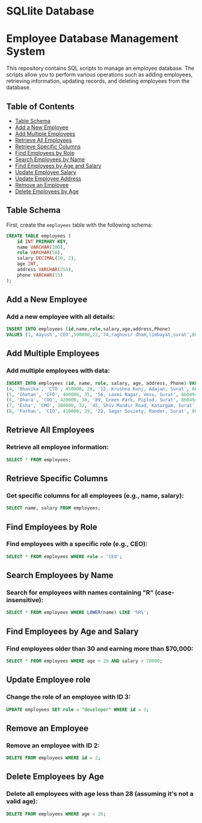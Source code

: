 # SQLlite Database

# Employee Database Management System

This repository contains SQL scripts to manage an employee database. The scripts allow you to perform various operations such as adding employees, retrieving information, updating records, and deleting employees from the database.

## Table of Contents

- [Table Schema](#table-schema)
- [Add a New Employee](#add-a-new-employee)
- [Add Multiple Employees](#add-multiple-employees)
- [Retrieve All Employees](#retrieve-all-employees)
- [Retrieve Specific Columns](#retrieve-specific-columns)
- [Find Employees by Role](#find-employees-by-role)
- [Search Employees by Name](#search-employees-by-name)
- [Find Employees by Age and Salary](#find-employees-by-age-and-salary)
- [Update Employee Salary](#update-employee-salary)
- [Update Employee Address](#update-employee-address)
- [Remove an Employee](#remove-an-employee)
- [Delete Employees by Age](#delete-employees-by-age)

## Table Schema

First, create the `employees` table with the following schema:

```sql
CREATE TABLE employees (
    id INT PRIMARY KEY,
    name VARCHAR(100),
    role VARCHAR(50),
    salary DECIMAL(10, 2),
    age INT,
    address VARCHAR(255),
    phone VARCHAR(15)
);
```

## Add a New Employee
### Add a new employee with all details:
```sql
INSERT INTO employees (id,name,role,salary,age,address,Phone)
VALUES (1,'Aayush','CEO',500000,22,'74,raghuvir dham,limbayat,surat',8604949240);
```
## Add Multiple Employees
### Add multiple employees with data:
```sql
INSERT INTO employees (id, name, role, salary, age, address, Phone) VALUES
(4, 'Bhavika', 'CTO', 450000, 28, '12, Krushna Kunj, Adajan, Surat', 860499241),
(5, 'Chetan', 'CFO', 400000, 35, '56, Laxmi Nagar, Vesu, Surat', 8604949242),
(6, 'Dhara', 'COO', 420000, 30, '89, Green Park, Piplod, Surat', 8604949243),
(7, 'Esha', 'CMO', 380000, 32, '45, Shiv Mandir Road, Katargam, Surat', 8604949244),
(8, 'Farhan', 'CIO', 410000, 29, '22, Sagar Society, Rander, Surat', 8604949245);
```

## Retrieve All Employees
### Retrieve all employee information:
```sql
SELECT * FROM employees;
```

## Retrieve Specific Columns
### Get specific columns for all employees (e.g., name, salary):
```sql
SELECT name, salary FROM employees;
```

## Find Employees by Role
### Find employees with a specific role (e.g., CEO):
```sql
SELECT * FROM employees WHERE role = 'CEO';
```

## Search Employees by Name
### Search for employees with names containing "R" (case-insensitive):
```sql
SELECT * FROM employees WHERE LOWER(name) LIKE '%R%';
```

## Find Employees by Age and Salary
### Find employees older than 30 and earning more than $70,000:
```sql
SELECT * FROM employees WHERE age > 28 AND salary > 70000;
```

## Update Employee role
### Change the role of an employee with ID 3:
```sql
UPDATE employees SET role = "developer" WHERE id = 3;
```


## Remove an Employee
### Remove an employee with ID 2:
```sql
DELETE FROM employees WHERE id = 2;
```

## Delete Employees by Age
### Delete all employees with age less than 28 (assuming it's not a valid age):
```sql
DELETE FROM employees WHERE age < 28;
```

